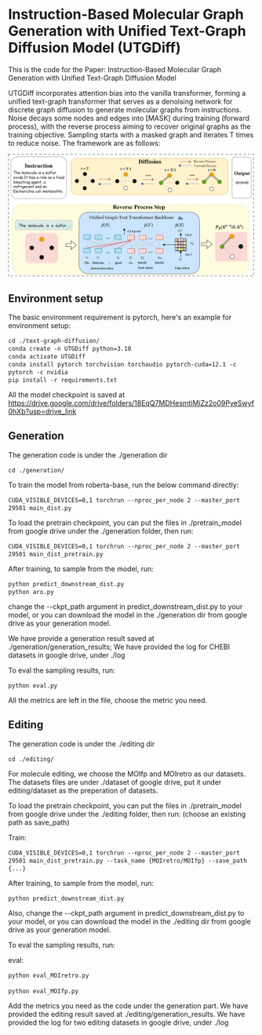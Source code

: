 # Instruction-Based Molecular Graph Generation with Unified Text-Graph Diffusion Model (UTGDiff)

This is the code for the Paper: Instruction-Based Molecular Graph Generation with Unified Text-Graph Diffusion Model

UTGDiff incorporates attention bias into the vanilla transformer, forming a unified text-graph transformer that serves as a denoising network for discrete graph diffusion to generate molecular graphs from instructions. Noise decays some nodes and edges into [MASK] during training (forward process), with the reverse process aiming to recover original graphs as the training objective. Sampling starts with a masked graph and iterates T times to reduce noise. The framework are as follows:

![Overview of UTGDiff](./overview_final.png)

## Environment setup

The basic environment requirement is pytorch, here's an example for environment setup:

```
cd ./text-graph-diffusion/
conda create -n UTGDiff python=3.10
conda activate UTGDiff
conda install pytorch torchvision torchaudio pytorch-cuda=12.1 -c pytorch -c nvidia
pip install -r requirements.txt 
```

All the model checkpoint is saved at https://drive.google.com/drive/folders/18EqQ7MDHesmtiMiZz2o09PyeSwyf0hXb?usp=drive_link

## Generation

The generation code is under the ./generation dir

```
cd ./generation/
```

To train the model from roberta-base, run the below command directly:

```
CUDA_VISIBLE_DEVICES=0,1 torchrun --nproc_per_node 2 --master_port 29501 main_dist.py
```

To load the pretrain checkpoint, you can put the files in ./pretrain_model from google drive under the ./generation folder, then run:

```
CUDA_VISIBLE_DEVICES=0,1 torchrun --nproc_per_node 2 --master_port 29501 main_dist_pretrain.py
```

After training, to sample from the model, run:

```
python predict_downstream_dist.py
python aro.py
```

change the --ckpt_path argument in predict_downstream_dist.py to your model, or you can download the model in the ./generation dir from google drive as your generation model.

We have provide a generation result saved at ./generation/generation_results; We have provided the log for CHEBI datasets in google drive, under ./log

To eval the sampling results, run:

```
python eval.py
```

All the metrics are left in the file, choose the metric you need.

## Editing

The generation code is under the ./editing dir

```
cd ./editing/
```

For molecule editing, we choose the MOIfp and MOIretro as our datasets. The datasets files are under ./dataset of google drive, put it under editing/dataset as the preperation of datasets.

To load the pretrain checkpoint, you can put the files in ./pretrain_model from google drive under the ./editing folder, then run: (choose an existing path as save_path)

Train:
```
CUDA_VISIBLE_DEVICES=0,1 torchrun --nproc_per_node 2 --master_port 29501 main_dist_pretrain.py --task_name {MOIretro/MOIfp} --save_path {...}
```
After training, to sample from the model, run:
```
python predict_downstream_dist.py
```

Also, change the --ckpt_path argument in predict_downstream_dist.py to your model, or you can download the model in the ./editing dir from google drive as your generation model.

To eval the sampling results, run:

eval:

```
python eval_MOIretro.py

python eval_MOIfp.py
```

Add the metrics you need as the code under the generation part.  We have provided the editing result saved at ./editing/generation_results. We have provided the log for two editing datasets in google drive, under ./log

